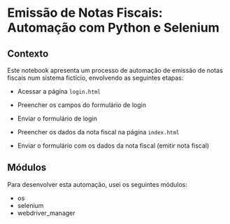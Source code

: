 # Emissão de Notas Fiscais: Automação com Python e Selenium

## Contexto

Este notebook apresenta um processo de automação de emissão de notas fiscais num sistema fictício, envolvendo as seguintes etapas:

- Acessar a página `login.html`

- Preencher os campos do formulário de login

- Enviar o formulário de login

- Preencher os dados da nota fiscal na página `index.html`

- Enviar o formulário com os dados da nota fiscal (emitir nota fiscal)

## Módulos

Para desenvolver esta automação, usei os seguintes módulos:

- os
- selenium
- webdriver_manager
